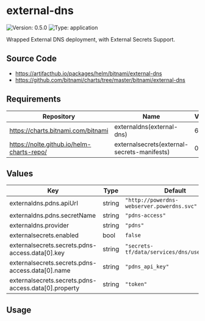 # external-dns

![Version: 0.5.0](https://img.shields.io/badge/Version-0.5.0-informational?style=flat-square) ![Type: application](https://img.shields.io/badge/Type-application-informational?style=flat-square)

Wrapped External DNS deployment, with External Secrets Support.

## Source Code

* <https://artifacthub.io/packages/helm/bitnami/external-dns>
* <https://github.com/bitnami/charts/tree/master/bitnami/external-dns>

## Requirements

| Repository | Name | Version |
|------------|------|---------|
| https://charts.bitnami.com/bitnami | externaldns(external-dns) | 6.6.0 |
| https://nolte.github.io/helm-charts-repo/ | externalsecrets(external-secrets-manifests) | 0.1.3 |

## Values

| Key | Type | Default | Description |
|-----|------|---------|-------------|
| externaldns.pdns.apiUrl | string | `"http://powerdns-webserver.powerdns.svc"` |  |
| externaldns.pdns.secretName | string | `"pdns-access"` |  |
| externaldns.provider | string | `"pdns"` |  |
| externalsecrets.enabled | bool | `false` |  |
| externalsecrets.secrets.pdns-access.data[0].key | string | `"secrets-tf/data/services/dns/users/root"` |  |
| externalsecrets.secrets.pdns-access.data[0].name | string | `"pdns_api_key"` |  |
| externalsecrets.secrets.pdns-access.data[0].property | string | `"token"` |  |

## Usage

